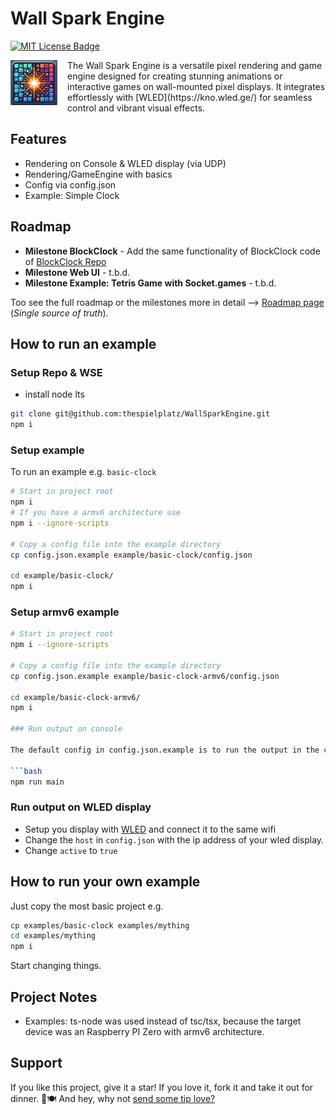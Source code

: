 # Wall Spark Engine

[![MIT License Badge](docs/img/license-badge.svg)](LICENSE)

<img src="docs/img/logo.png" align="left" width="75px" style="margin-right:16px;"/>
The Wall Spark Engine is a versatile pixel rendering and game engine designed for creating stunning animations or interactive games on wall-mounted pixel displays. It integrates effortlessly with [WLED](https://kno.wled.ge/) for seamless control and vibrant visual effects.
<br clear="left"/>

## Features

- Rendering on Console & WLED display (via UDP)
- Rendering/GameEngine with basics
- Config via config.json
- Example: Simple Clock

## Roadmap

- **Milestone BlockClock** - Add the same functionality of BlockClock code of [BlockClock Repo](https://github.com/thespielplatz/tspi-blockclock)
- **Milestone Web UI** - t.b.d.
- **Milestone Example: Tetris Game with Socket.games** - t.b.d.

Too see the full roadmap or the milestones more in detail --> [Roadmap page](https://thespielplatz.notion.site/Wall-Spark-Roadmap-11a5896652c4805589b2e5b6cde2bb28) (*Single source of truth*).

## How to run an example

### Setup Repo & WSE

- install node lts

```bash
git clone git@github.com:thespielplatz/WallSparkEngine.git
npm i
```

### Setup example

To run an example e.g. `basic-clock`

```bash
# Start in project root
npm i
# If you have a armv6 architecture use
npm i --ignore-scripts

# Copy a config file into the example directory
cp config.json.example example/basic-clock/config.json

cd example/basic-clock/
npm i
```

### Setup armv6 example

```bash
# Start in project root
npm i --ignore-scripts

# Copy a config file into the example directory
cp config.json.example example/basic-clock-armv6/config.json

cd example/basic-clock-armv6/
npm i

### Run output on console

The default config in config.json.example is to run the output in the console. Run the basic example from example directory:

```bash
npm run main
```

### Run output on WLED display

- Setup you display with [WLED](https://kno.wled.ge/) and connect it to the same wifi
- Change the `host` in `config.json` with the ip address of your wled display.
- Change `active` to `true`

## How to run your own example

Just copy the most basic project e.g.

```bash
cp examples/basic-clock examples/mything
cd examples/mything
npm i
```

Start changing things.

## Project Notes

- Examples: ts-node was used instead of tsc/tsx, because the target device was an Raspberry PI Zero with armv6 architecture.

## Support

If you like this project, give it a star! If you love it, fork it and take it out for dinner. 🌟🍽️ And hey, why not [send some tip love?](https://thespielplatz.com/tip-jar)
